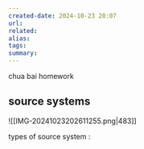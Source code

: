 ```yaml
---
created-date: 2024-10-23 20:07
url:
related:
alias:
tags:
summary:
---
```

chua bai homework
## source systems

![[IMG-20241023202611255.png|483]]

types of source system : 
